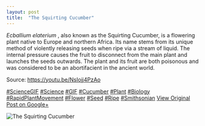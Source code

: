 ```yaml
---
layout: post
title:  "The Squirting Cucumber"
---
```


_Ecballium elaterium_ , also known as the Squirting Cucumber, is a flowering plant native to Europe and northern Africa. Its name stems from its unique method of violently releasing seeds when ripe via a stream of liquid. The internal pressure causes the fruit to disconnect from the main plant and launches the seeds outwards. The plant and its fruit are both poisonous and was considered to be an abortifacient in the ancient world.   
  
Source: <https://youtu.be/NsIojj4PzAo>  
  
[#ScienceGIF](https://plus.google.com/s/%23ScienceGIF/posts) [#Science](https://plus.google.com/s/%23Science/posts) [#GIF](https://plus.google.com/s/%23GIF/posts) [#Cucumber](https://plus.google.com/s/%23Cucumber/posts) [#Plant](https://plus.google.com/s/%23Plant/posts) [#Biology](https://plus.google.com/s/%23Biology/posts) [#RapidPlantMovement](https://plus.google.com/s/%23RapidPlantMovement/posts) [#Flower](https://plus.google.com/s/%23Flower/posts) [#Seed](https://plus.google.com/s/%23Seed/posts) [#Ripe](https://plus.google.com/s/%23Ripe/posts) [#Smithsonian](https://plus.google.com/s/%23Smithsonian/posts)
[View Original Post on Google+](https://plus.google.com/+ColinSullender/posts/SJKwtqX1gKi)

![The Squirting Cucumber](https://i.imgur.com/qhdiGNt.gif)
